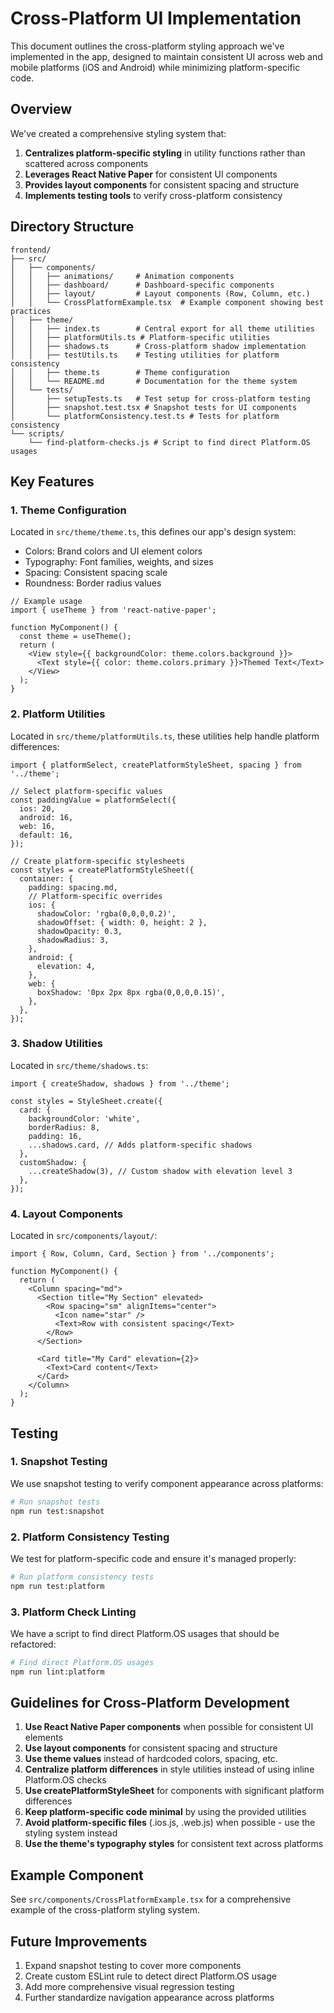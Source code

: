 # Cross-Platform UI Implementation

This document outlines the cross-platform styling approach we've implemented in the app, designed to maintain consistent UI across web and mobile platforms (iOS and Android) while minimizing platform-specific code.

## Overview

We've created a comprehensive styling system that:

1. **Centralizes platform-specific styling** in utility functions rather than scattered across components
2. **Leverages React Native Paper** for consistent UI components
3. **Provides layout components** for consistent spacing and structure
4. **Implements testing tools** to verify cross-platform consistency

## Directory Structure

```
frontend/
├── src/
│   ├── components/
│   │   ├── animations/     # Animation components
│   │   ├── dashboard/      # Dashboard-specific components
│   │   ├── layout/         # Layout components (Row, Column, etc.)
│   │   └── CrossPlatformExample.tsx  # Example component showing best practices
│   ├── theme/
│   │   ├── index.ts        # Central export for all theme utilities
│   │   ├── platformUtils.ts # Platform-specific utilities
│   │   ├── shadows.ts      # Cross-platform shadow implementation
│   │   ├── testUtils.ts    # Testing utilities for platform consistency
│   │   ├── theme.ts        # Theme configuration
│   │   └── README.md       # Documentation for the theme system
│   └── tests/
│       ├── setupTests.ts   # Test setup for cross-platform testing
│       ├── snapshot.test.tsx # Snapshot tests for UI components
│       └── platformConsistency.test.ts # Tests for platform consistency
└── scripts/
    └── find-platform-checks.js # Script to find direct Platform.OS usages
```

## Key Features

### 1. Theme Configuration
Located in `src/theme/theme.ts`, this defines our app's design system:
- Colors: Brand colors and UI element colors
- Typography: Font families, weights, and sizes
- Spacing: Consistent spacing scale
- Roundness: Border radius values

```tsx
// Example usage
import { useTheme } from 'react-native-paper';

function MyComponent() {
  const theme = useTheme();
  return (
    <View style={{ backgroundColor: theme.colors.background }}>
      <Text style={{ color: theme.colors.primary }}>Themed Text</Text>
    </View>
  );
}
```

### 2. Platform Utilities
Located in `src/theme/platformUtils.ts`, these utilities help handle platform differences:

```tsx
import { platformSelect, createPlatformStyleSheet, spacing } from '../theme';

// Select platform-specific values
const paddingValue = platformSelect({
  ios: 20,
  android: 16,
  web: 16,
  default: 16,
});

// Create platform-specific stylesheets
const styles = createPlatformStyleSheet({
  container: {
    padding: spacing.md,
    // Platform-specific overrides
    ios: {
      shadowColor: 'rgba(0,0,0,0.2)',
      shadowOffset: { width: 0, height: 2 },
      shadowOpacity: 0.3,
      shadowRadius: 3,
    },
    android: {
      elevation: 4,
    },
    web: {
      boxShadow: '0px 2px 8px rgba(0,0,0,0.15)',
    },
  },
});
```

### 3. Shadow Utilities
Located in `src/theme/shadows.ts`:

```tsx
import { createShadow, shadows } from '../theme';

const styles = StyleSheet.create({
  card: {
    backgroundColor: 'white',
    borderRadius: 8,
    padding: 16,
    ...shadows.card, // Adds platform-specific shadows
  },
  customShadow: {
    ...createShadow(3), // Custom shadow with elevation level 3
  },
});
```

### 4. Layout Components
Located in `src/components/layout/`:

```tsx
import { Row, Column, Card, Section } from '../components';

function MyComponent() {
  return (
    <Column spacing="md">
      <Section title="My Section" elevated>
        <Row spacing="sm" alignItems="center">
          <Icon name="star" />
          <Text>Row with consistent spacing</Text>
        </Row>
      </Section>
      
      <Card title="My Card" elevation={2}>
        <Text>Card content</Text>
      </Card>
    </Column>
  );
}
```

## Testing

### 1. Snapshot Testing
We use snapshot testing to verify component appearance across platforms:

```bash
# Run snapshot tests
npm run test:snapshot
```

### 2. Platform Consistency Testing
We test for platform-specific code and ensure it's managed properly:

```bash
# Run platform consistency tests
npm run test:platform
```

### 3. Platform Check Linting
We have a script to find direct Platform.OS usages that should be refactored:

```bash
# Find direct Platform.OS usages
npm run lint:platform
```

## Guidelines for Cross-Platform Development

1. **Use React Native Paper components** when possible for consistent UI elements
2. **Use layout components** for consistent spacing and structure
3. **Use theme values** instead of hardcoded colors, spacing, etc.
4. **Centralize platform differences** in style utilities instead of using inline Platform.OS checks
5. **Use createPlatformStyleSheet** for components with significant platform differences
6. **Keep platform-specific code minimal** by using the provided utilities
7. **Avoid platform-specific files** (.ios.js, .web.js) when possible - use the styling system instead
8. **Use the theme's typography styles** for consistent text across platforms

## Example Component

See `src/components/CrossPlatformExample.tsx` for a comprehensive example of the cross-platform styling system.

## Future Improvements

1. Expand snapshot testing to cover more components
2. Create custom ESLint rule to detect direct Platform.OS usage
3. Add more comprehensive visual regression testing
4. Further standardize navigation appearance across platforms